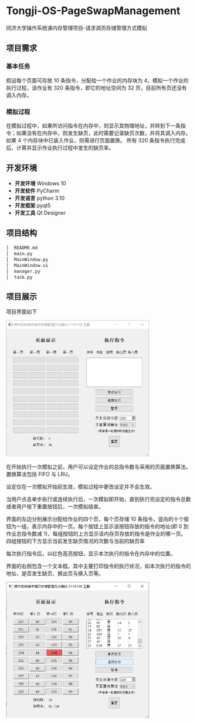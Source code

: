 # Tongji-OS-PageSwapManagement

同济大学操作系统课内存管理项目-请求调页存储管理方式模拟

## 项目需求

### 基本任务

假设每个页面可存放 10 条指令，分配给一个作业的内存块为 4。模拟一个作业的执行过程，该作业有 320 条指令，即它的地址空间为 32 页，目前所有页还没有调入内存。

### 模拟过程

在模拟过程中，如果所访问指令在内存中，则显示其物理地址，并转到下一条指令；如果没有在内存中，则发生缺页，此时需要记录缺页次数，并将其调入内存。如果 4 个内存块中已装入作业，则需进行页面置换。
所有 320 条指令执行完成后，计算并显示作业执行过程中发生的缺页率。

## 开发环境

- **开发环境** Windows 10
- **开发软件** PyCharm
- **开发语言** python 3.10
- **开发框架** pyqt5
- **开发工具** Qt Designer

## 项目结构

```
│  README.md
│  main.py
│  MainWindow.py
│  MainWindow.ui
│  manager.py
│  task.py
```

## 项目展示

项目界面如下

<img title="" src="readme_img/img1.png" alt="" width="390">

在开始执行一次模拟之前，用户可以设定作业的总指令数与采用的页面置换算法。置换算法包括 FIFO 与 LRU。

设定仅在一次模拟开始前生效，模拟过程中更改设定并不会生效。

当用户点击单步执行或连续执行后，一次模拟即开始，直到执行完设定的指令总数或者用户按下重置按钮后，一次模拟结束。

界面的左边分别展示分配给作业的四个页，每个页存储 10 条指令，竖向的十个按钮为一组，表示内存中的一页。每个按钮上显示该按钮存放的指令的地址(即 0 到作业总指令数减 1)，每组按钮的上方显示该内存页存放的指令是作业的哪一页。四组按钮的下方显示当前发生缺页情况的次数与当前的缺页率

每次执行指令后，以红色高亮按钮，显示本次执行的指令在内存中的位置。

界面的右侧包含一个文本框。其中主要打印指令的执行状况，如本次执行的指令的地址、是否发生缺页、换出页与换入页等。

<img title="" src="readme_img/img2.png" alt="" width="390">
